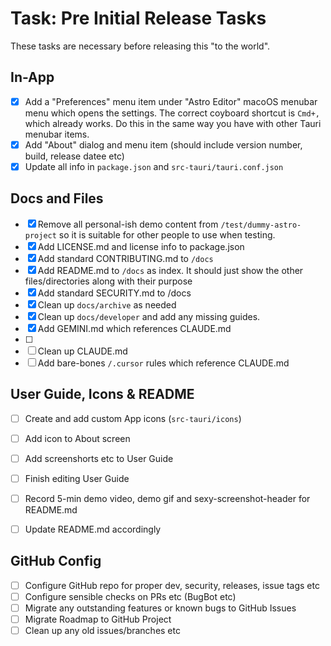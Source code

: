 # Task: Pre Initial Release Tasks

These tasks are necessary before releasing this "to the world".

## In-App

- [x] Add a "Preferences" menu item under "Astro Editor" macoOS menubar menu which opens the settings. The correct coyboard shortcut is `Cmd+,` which already works. Do this in the same way you have with other Tauri menubar items.
- [x] Add "About" dialog and menu item (should include version number, build, release datee etc)
- [x] Update all info in `package.json` and `src-tauri/tauri.conf.json`

## Docs and Files

- [x] Remove all personal-ish demo content from `/test/dummy-astro-project` so it is suitable for other people to use when testing.
- [x] Add LICENSE.md and license info to package.json
- [x] Add standard CONTRIBUTING.md to `/docs`
- [x] Add README.md to `/docs` as index. It should just show the other files/directories along with their purpose
- [x] Add standard SECURITY.md to /docs
- [x] Clean up `docs/archive` as needed
- [x] Clean up `docs/developer` and add any missing guides.
- [x] Add GEMINI.md which references CLAUDE.md
- [ ]
- [ ] Clean up CLAUDE.md
- [ ] Add bare-bones `/.cursor` rules which reference CLAUDE.md

## User Guide, Icons & README

- [ ] Create and add custom App icons (`src-tauri/icons`)
- [ ] Add icon to About screen

- [ ] Add screenshorts etc to User Guide
- [ ] Finish editing User Guide

- [ ] Record 5-min demo video, demo gif and sexy-screenshot-header for README.md
- [ ] Update README.md accordingly

## GitHub Config

- [ ] Configure GitHub repo for proper dev, security, releases, issue tags etc
- [ ] Configure sensible checks on PRs etc (BugBot etc)
- [ ] Migrate any outstanding features or known bugs to GitHub Issues
- [ ] Migrate Roadmap to GitHub Project
- [ ] Clean up any old issues/branches etc
